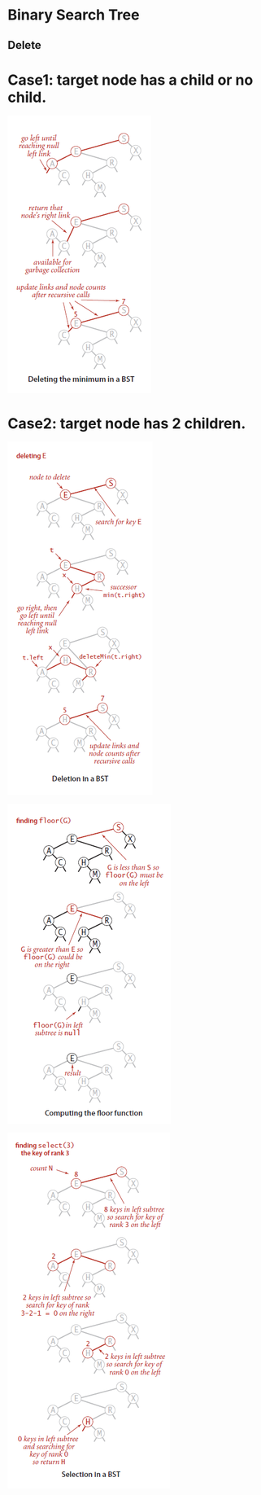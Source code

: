 # Binary Search Tree

## Delete

# Case1: target node has a child or no child.
![Delete the minimum](/images/BST.delete.png)

# Case2: target node has 2 children.
![Delete a key](/images/BST.delete2.png)



![Floor](/images/BST.floor.png)

![Select](/images/BST.select.png)
